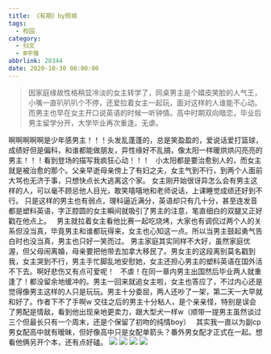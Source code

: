 ```yaml
---
title: 《有期》by照城
tags:
  - 校园
category:
  - 扫文
  - Ⅲ中推
abbrlink: 28344
date: 2020-10-30 00:00:00
---
```

<meta name="referrer" content="no-referrer" />

> 因家庭缘故性格稍显冷淡的女主转学了，同桌男主是个嬉皮笑脸的人气王，小嘴一直叭叭叭个不停，还爱拉着女主一起玩，面对这样的人谁能不心动。而男主也早在女主开口说英语的时候一听钟情。高中时期双向暗恋，毕业后男主留学分开，大学毕业再次重逢。无虐。 ​​​​

<!-- more -->

啊啊啊啊啊是少年感男主！！！头发乱蓬蓬的，总是笑盈盈的，爱说话爱打篮球，成绩好但是偏科，和谁都能做朋友，异性缘好不乱搞，像太阳一样暖烘烘闪亮亮的男主！！！看到登场的描写我疯狂心动！！！
 
小太阳都是要治愈别人的，而女主就是被治愈的那个。父亲早逝母亲傍上了有妇之夫，女主气到不行，到两个人面前大骂也无济于事，只想快点长大逃离这个家。
女主刚开始很讶异怎么会有男主这样的人，可以毫不顾忌他人目光，敢笑嘻嘻地和老师说话，上课睡觉成绩还好到不行。
只是这样的男主也有弱点，理科逼近满分，英语却只有几十分，甚至连发音都是塑料英语，字正腔圆的女主瞬间就吸引了男主的注意，笔直细白的双腿又正好戳在他点上。
 
男主就拉着女主看他比赛一起吃烧烤，大家也有调侃过两个人的关系但没当真，毕竟男主和谁都玩得来，女主也心知这一点。所以当男主鼓起勇气告白时也没当真，男主也只好一笑而过。
男主家庭其实同样不大好，虽然家庭优渥，但父母闹离婚，母亲要把他带去加拿大移民了。男女主的这段离别莫名戳到我，女主哭到不行，男主手忙脚乱地安慰她，女主还担心男主的塑料英语在国外活不下去。啊好悲伤又有点可爱呢！
 
不虐！在同一章内男主出国然后毕业两人就重逢了！都没留余地缓冲的。男主一回来就追女主啦，女主也答应了，不过内心还是觉得像男主这样的人只是玩玩。男主十分委屈，两人还吵了一架，第二天一大早就和好了。作者下不了手啊w
交往之后的男主十分粘人，是个亲亲怪，特别是误会了男配是情敌，看到他出现亲地更卖力，跟大型犬一样w（顺带一提男主虽然谈过三个但最长只有一个周末，还是个保留了初吻的纯情boy）
 
其实我一直以为副cp男女配高中就有暧昧，但好像高中只是女配单箭头？番外男女配才正式在一起。想看他俩另开个本，还有点好磕。
![](https://wx1.sinaimg.cn/mw690/0069kFhhgy1gk7690bfu3j30n01dsqv6.jpg)
![](https://wx1.sinaimg.cn/mw690/0069kFhhgy1gk7691hzu1j30n01dsnpe.jpg)
![](https://wx1.sinaimg.cn/mw690/0069kFhhgy1gk768zd08sj30n01dsnpe.jpg)
![](https://wx4.sinaimg.cn/mw690/0069kFhhgy1gk7692lf5hj30n01dsqv6.jpg)